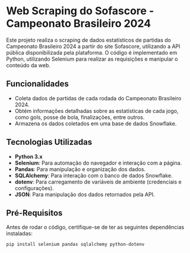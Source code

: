 # Web Scraping do Sofascore - Campeonato Brasileiro 2024

Este projeto realiza o scraping de dados estatísticos de partidas do Campeonato Brasileiro 2024 a partir do site Sofascore, utilizando a API pública disponibilizada pela plataforma. O código é implementado em Python, utilizando Selenium para realizar as requisições e manipular o conteúdo da web.

## Funcionalidades

- Coleta dados de partidas de cada rodada do Campeonato Brasileiro 2024.
- Obtém informações detalhadas sobre as estatísticas de cada jogo, como gols, posse de bola, finalizações, entre outros.
- Armazena os dados coletados em uma base de dados Snowflake.

## Tecnologias Utilizadas

- **Python 3.x**
- **Selenium**: Para automação do navegador e interação com a página.
- **Pandas**: Para manipulação e organização dos dados.
- **SQLAlchemy**: Para interação com o banco de dados Snowflake.
- **dotenv**: Para carregamento de variáveis de ambiente (credenciais e configurações).
- **JSON**: Para manipulação dos dados retornados pela API.

## Pré-Requisitos

Antes de rodar o código, certifique-se de ter as seguintes dependências instaladas:

```bash
pip install selenium pandas sqlalchemy python-dotenv
